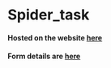 # Spider_task

#### Hosted on the website [here](https://spider987.herokuapp.com/)
#### Form details are [here](https://spider987.herokuapp.com/table)
